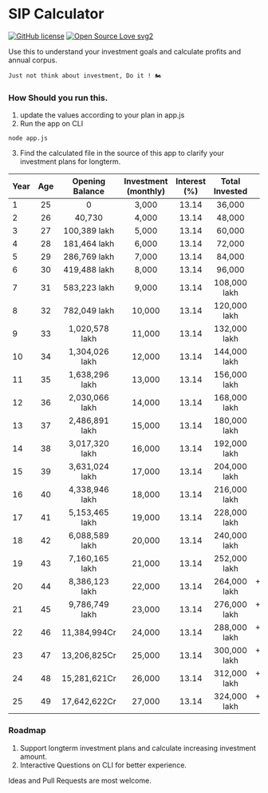 # SIP Calculator

[![GitHub license](https://img.shields.io/github/license/Naereen/StrapDown.js.svg)](https://github.com/Naereen/StrapDown.js/blob/master/LICENSE)
[![Open Source Love svg2](https://badges.frapsoft.com/os/v2/open-source.svg?v=103)](https://github.com/ellerbrock/open-source-badges/)


Use this to understand your investment goals and calculate profits and annual corpus.

`Just not think about investment, Do it ! 🏍️`

### How Should you run this.

1. update the values according to your plan in app.js
2. Run the app on CLI
```
node app.js
```
3. Find the calculated file in the source of this app to clarify your investment plans for longterm.

| Year | Age | Opening Balance |  Investment (monthly) | Interest (%) | Total Invested | Interest Earned |  Closing Balance  | Yearly Increment |
| ------------ |:-------------:|:-------------:|:-------------:|:-------------:|:-------------:|:-------------:|:-------------:|:-------------:|
 | 1 | 25 | 0 | 3,000 | 13.14 | 36,000 | +4,730 | 40,730 | 1000 |
 | 2 | 26 | 40,730 | 4,000 | 13.14 | 48,000 | +11,659 | 100,389 lakh | 1000 |
 | 3 | 27 | 100,389 lakh | 5,000 | 13.14 | 60,000 | +21,075 | 181,464 lakh | 1000 |
 | 4 | 28 | 181,464 lakh | 6,000 | 13.14 | 72,000 | +33,305 | 286,769 lakh | 1000 |
 | 5 | 29 | 286,769 lakh | 7,000 | 13.14 | 84,000 | +48,719 | 419,488 lakh | 1000 |
 | 6 | 30 | 419,488 lakh | 8,000 | 13.14 | 96,000 | +67,735 | 583,223 lakh | 1000 |
 | 7 | 31 | 583,223 lakh | 9,000 | 13.14 | 108,000 lakh | +90,826 | 782,049 lakh | 1000 |
 | 8 | 32 | 782,049 lakh | 10,000 | 13.14 | 120,000 lakh | +118,529 lakh | 1,020,578 lakh | 1000 |
 | 9 | 33 | 1,020,578 lakh | 11,000 | 13.14 | 132,000 lakh | +151,448 lakh | 1,304,026 lakh | 1000 |
 | 10 | 34 | 1,304,026 lakh | 12,000 | 13.14 | 144,000 lakh | +190,270 lakh | 1,638,296 lakh | 1000 |
 | 11 | 35 | 1,638,296 lakh | 13,000 | 13.14 | 156,000 lakh | +235,770 lakh | 2,030,066 lakh | 1000 |
 | 12 | 36 | 2,030,066 lakh | 14,000 | 13.14 | 168,000 lakh | +288,825 lakh | 2,486,891 lakh | 1000 |
 | 13 | 37 | 2,486,891 lakh | 15,000 | 13.14 | 180,000 lakh | +350,429 lakh | 3,017,320 lakh | 1000 |
 | 14 | 38 | 3,017,320 lakh | 16,000 | 13.14 | 192,000 lakh | +421,704 lakh | 3,631,024 lakh | 1000 |
 | 15 | 39 | 3,631,024 lakh | 17,000 | 13.14 | 204,000 lakh | +503,922 lakh | 4,338,946 lakh | 1000 |
 | 16 | 40 | 4,338,946 lakh | 18,000 | 13.14 | 216,000 lakh | +598,519 lakh | 5,153,465 lakh | 1000 |
 | 17 | 41 | 5,153,465 lakh | 19,000 | 13.14 | 228,000 lakh | +707,124 lakh | 6,088,589 lakh | 1000 |
 | 18 | 42 | 6,088,589 lakh | 20,000 | 13.14 | 240,000 lakh | +831,576 lakh | 7,160,165 lakh | 1000 |
 | 19 | 43 | 7,160,165 lakh | 21,000 | 13.14 | 252,000 lakh | +973,958 lakh | 8,386,123 lakh | 1000 |
 | 20 | 44 | 8,386,123 lakh | 22,000 | 13.14 | 264,000 lakh | +1,136,626 lakh | 9,786,749 lakh | 1000 |
 | 21 | 45 | 9,786,749 lakh | 23,000 | 13.14 | 276,000 lakh | +1,322,245 lakh | 11,384,994Cr | 1000 |
 | 22 | 46 | 11,384,994Cr | 24,000 | 13.14 | 288,000 lakh | +1,533,831 lakh | 13,206,825Cr | 1000 |
 | 23 | 47 | 13,206,825Cr | 25,000 | 13.14 | 300,000 lakh | +1,774,796 lakh | 15,281,621Cr | 1000 |
 | 24 | 48 | 15,281,621Cr | 26,000 | 13.14 | 312,000 lakh | +2,049,001 lakh | 17,642,622Cr | 1000 |
 | 25 | 49 | 17,642,622Cr | 27,000 | 13.14 | 324,000 lakh | +2,360,814 lakh | 20,327,436Cr | 1000 |

### Roadmap

1. Support longterm investment plans and calculate increasing investment amount.
2. Interactive Questions on CLI for better experience.


Ideas and Pull Requests are most welcome.

